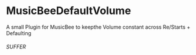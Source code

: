 # MusicBeeDefaultVolume
A small Plugin for MusicBee to keepthe Volume constant across Re/Starts + Defaulting
###### SUFFER
